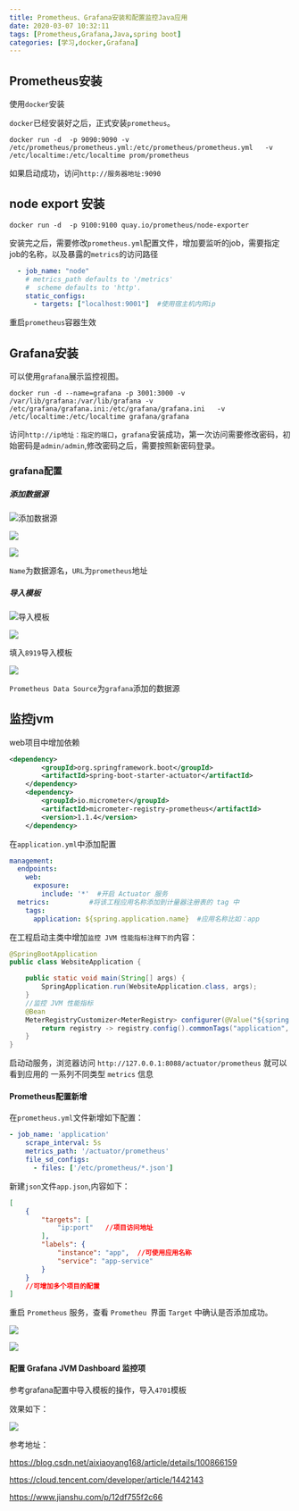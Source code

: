 ```yaml
---
title: Prometheus、Grafana安装和配置监控Java应用
date: 2020-03-07 10:32:11
tags: [Prometheus,Grafana,Java,spring boot]
categories: [学习,docker,Grafana]
---
```


## Prometheus安装

使用`docker`安装

`docker`已经安装好之后，正式安装`prometheus`。

```shell
docker run -d  -p 9090:9090 -v /etc/prometheus/prometheus.yml:/etc/prometheus/prometheus.yml   -v /etc/localtime:/etc/localtime prom/prometheus

```

如果启动成功，访问`http://服务器地址:9090`

## node export 安装

```shell
docker run -d  -p 9100:9100 quay.io/prometheus/node-exporter
```

安装完之后，需要修改`prometheus.yml`配置文件，增加要监听的job，需要指定job的名称，以及暴露的`metrics`的访问路径

```yml
  - job_name: "node"
    # metrics_path defaults to '/metrics'
    #  scheme defaults to 'http'.
    static_configs:
      - targets: ["localhost:9001"]  #使用宿主机内网ip
```

重启`prometheus`容器生效

## Grafana安装

可以使用`grafana`展示监控视图。

```shell
docker run -d --name=grafana -p 3001:3000 -v /var/lib/grafana:/var/lib/grafana -v /etc/grafana/grafana.ini:/etc/grafana/grafana.ini   -v /etc/localtime:/etc/localtime grafana/grafana 
```

访问`http://ip地址：指定的端口`，`grafana`安装成功，第一次访问需要修改密码，初始密码是`admin/admin`,修改密码之后，需要按照新密码登录。

### grafana配置

##### 添加数据源

![添加数据源](https://azrael-1252339850.cos.ap-chengdu.myqcloud.com/20200307104004.png)

![](https://azrael-1252339850.cos.ap-chengdu.myqcloud.com/20200307104106.png)

![](https://azrael-1252339850.cos.ap-chengdu.myqcloud.com/20200307113107.png)

`Name`为数据源名，`URL`为`prometheus`地址

##### 导入模板

![导入模板](https://azrael-1252339850.cos.ap-chengdu.myqcloud.com/20200307113316.png)

![](https://azrael-1252339850.cos.ap-chengdu.myqcloud.com/20200307113537.png)

填入`8919`导入模板

![](https://azrael-1252339850.cos.ap-chengdu.myqcloud.com/20200307113623.png)

`Prometheus Data Source`为`grafana`添加的数据源

## 监控jvm

web项目中增加依赖

```xml
<dependency>
		<groupId>org.springframework.boot</groupId>
		<artifactId>spring-boot-starter-actuator</artifactId>
	</dependency>
	<dependency>
		<groupId>io.micrometer</groupId>
		<artifactId>micrometer-registry-prometheus</artifactId>
		<version>1.1.4</version>
	</dependency>
```

在`application.yml`中添加配置

```yaml
management:
  endpoints:
    web:
      exposure:
        include: '*'  #开启 Actuator 服务
  metrics:			#将该工程应用名称添加到计量器注册表的 tag 中
    tags:
      application: ${spring.application.name}  #应用名称比如：app

```

在工程启动主类中增加`监控 JVM 性能指标注释下的`内容：

```java
@SpringBootApplication
public class WebsiteApplication {

    public static void main(String[] args) {
        SpringApplication.run(WebsiteApplication.class, args);
    }
    //监控 JVM 性能指标
    @Bean
    MeterRegistryCustomizer<MeterRegistry> configurer(@Value("${spring.application.name}") String applicationName){
        return registry -> registry.config().commonTags("application", applicationName);
    }
}
```

启动动服务，浏览器访问 `http://127.0.0.1:8088/actuator/prometheus` 就可以看到应用的 一系列不同类型 `metrics` 信息

#### Prometheus配置新增

在`prometheus.yml`文件新增如下配置：

```yaml
- job_name: 'application'
    scrape_interval: 5s
    metrics_path: '/actuator/prometheus'
    file_sd_configs:
      - files: ['/etc/prometheus/*.json']
```

新建`json`文件`app.json`,内容如下：

```json
[
    {
        "targets": [
            "ip:port"	//项目访问地址
        ],
        "labels": {
            "instance": "app",	//可使用应用名称
            "service": "app-service"
        }
    }
    //可增加多个项目的配置
]
```

重启 `Prometheus` 服务，查看 `Prometheu `界面 `Target` 中确认是否添加成功。

![](https://azrael-1252339850.cos.ap-chengdu.myqcloud.com/20200307135140.png)

![](https://azrael-1252339850.cos.ap-chengdu.myqcloud.com/20200307135341.png)

#### 配置 Grafana JVM Dashboard 监控项

参考grafana配置中导入模板的操作，导入`4701`模板

效果如下：

![](https://azrael-1252339850.cos.ap-chengdu.myqcloud.com/20200307134443.png)





参考地址：

https://blog.csdn.net/aixiaoyang168/article/details/100866159

https://cloud.tencent.com/developer/article/1442143

https://www.jianshu.com/p/12df755f2c66